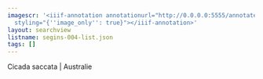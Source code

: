 ```yaml
---
imagescr: '<iiif-annotation annotationurl="http://0.0.0.0:5555/annotate/annotations/segins-004-3.json"
  styling="{''image_only'': true}"></iiif-annotation>'
layout: searchview
listname: segins-004-list.json
tags: []
---
```

Cicada saccata | Australie